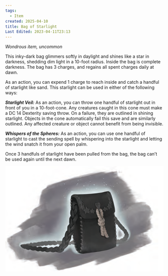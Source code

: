 ```yaml
---
tags:
  - Item
created: 2025-04-10
title: Bag of Starlight
Last Edited: 2023-04-11T23:13
---
```


_Wondrous item, uncommon_

This inky-dark bag glimmers softly in daylight and shines like a star in darkness, shedding dim light in a 10-foot radius. Inside the bag is complete darkness. The bag has 3 charges, and regains all spent charges daily at dawn.

As an action, you can expend 1 charge to reach inside and catch a handful of starlight like sand. This starlight can be used in either of the following ways:

**_Starlight Veil:_** As an action, you can throw one handful of starlight out in front of you in a 10-foot-cone. Any creatures caught in this cone must make a DC 14 Dexterity saving throw. On a failure, they are outlined in shining starlight. Objects in the cone automatically fail this save and are similarly outlined. Any affected creature or object cannot benefit from being invisible.

**_Whispers of the Spheres:_** As an action, you can use one handful of starlight to cast the sending spell by whispering into the starlight and letting the wind snatch it from your open palm.

Once 3 handfuls of starlight have been pulled from the bag, the bag can’t be used again until the next dawn.

![bag-of-starlight.png](/images/bag-of-starlight.png)